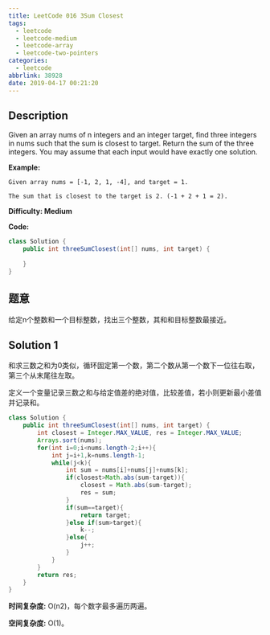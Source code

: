 ```yaml
---
title: LeetCode 016 3Sum Closest
tags:
  - leetcode
  - leetcode-medium
  - leetcode-array
  - leetcode-two-pointers
categories:
  - leetcode
abbrlink: 38928
date: 2019-04-17 00:21:20
---
```


## Description

Given an array nums of n integers and an integer target, find three integers in nums such that the sum is closest to target. Return the sum of the three integers. You may assume that each input would have exactly one solution.

**Example:**

```
Given array nums = [-1, 2, 1, -4], and target = 1.

The sum that is closest to the target is 2. (-1 + 2 + 1 = 2).
```

**Difficulty: Medium**

**Code:**

```java
class Solution {
    public int threeSumClosest(int[] nums, int target) {
        
    }
}
```

<!-- more -->

## 题意

给定n个整数和一个目标整数，找出三个整数，其和和目标整数最接近。

## Solution 1

和求三数之和为0类似，循环固定第一个数，第二个数从第一个数下一位往右取，第三个从末尾往左取。

定义一个变量记录三数之和与给定值差的绝对值，比较差值，若小则更新最小差值并记录和。

```java
class Solution {
    public int threeSumClosest(int[] nums, int target) {
        int closest = Integer.MAX_VALUE, res = Integer.MAX_VALUE;
        Arrays.sort(nums);
        for(int i=0;i<nums.length-2;i++){
            int j=i+1,k=nums.length-1;
            while(j<k){
                int sum = nums[i]+nums[j]+nums[k];
                if(closest>Math.abs(sum-target)){
                    closest = Math.abs(sum-target);
                    res = sum;
                }
                if(sum==target){
                    return target;
                }else if(sum>target){
                    k--;
                }else{
                    j++;
                }
            }
        }
        return res;
    }
}
```

**时间复杂度:** O(n2)，每个数字最多遍历两遍。

**空间复杂度:** O(1)。
